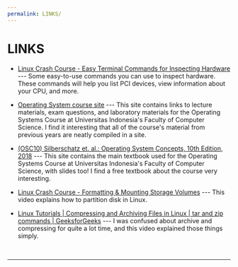 ```yaml
---
permalink: LINKS/
---
```


# LINKS

* [Linux Crash Course - Easy Terminal Commands for Inspecting Hardware](https://youtu.be/oGyJr-iUwt8?si=59V2boc0XfmlFekg) --- 
Some easy-to-use commands you can use to inspect hardware. 
These commands will help you list PCI devices, view information about your CPU, and more.

* [Operating System course site](https://os.vlsm.org/) ---
  This site contains links to lecture materials, exam questions, and laboratory materials for the Operating Systems Course at Universitas Indonesia's Faculty of Computer Science.
  I find it interesting that all of the course's material from previous years are neatly compiled in a site.

* [(OSC10) Silberschatz et. al.: Operating System Concepts, 10th Edition, 2018](https://www.os-book.com/OS10/) ---
  This site contains the main textbook used for the Operating Systems Course at Universitas Indonesia's Faculty of Computer Science, with slides too!
  I find a free textbook about the course very interesting.

* [Linux Crash Course - Formatting & Mounting Storage Volumes](https://www.youtube.com/watch?v=2Z6ouBYfZr8) ---
  This video explains how to partition disk in Linux.

* [Linux Tutorials | Compressing and Archiving Files in Linux | tar and zip commands | GeeksforGeeks](https://www.youtube.com/watch?v=KucqplDh7LI) ---
  I was confused about archive and compressing for quite a lot time, and this video explained those things simply.
<br>
<hr>
